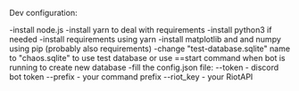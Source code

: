Dev configuration:

-install node.js
-install yarn to deal with requirements
-install python3 if needed
-install requirements using yarn
-install matplotlib and and numpy using pip (probably also requirements)
-change "test-database.sqlite" name to "chaos.sqlite" to use test database or use ==start command when bot is running to create new database
-fill the config.json file:
--token - discord bot token
--prefix - your command prefix
--riot_key - your RiotAPI 
